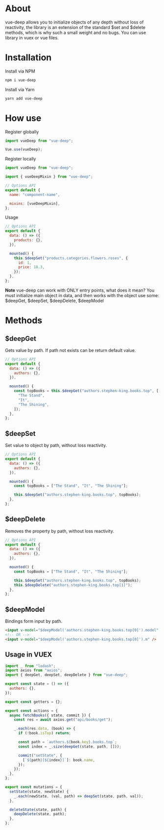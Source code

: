# About

vue-deep allows you to initialize objects of any depth without loss of reactivity, the library is an extension of the standard $set and $delete methods, which is why such a small weight and no bugs. You can use library in vuex or vue files.

# Installation

Install via NPM

```sh
npm i vue-deep
```

Install via Yarn

```sh
yarn add vue-deep
```

# How use

Register globally

```javascript
import vueDeep from "vue-deep";

Vue.use(vueDeep);
```

Register locally

```javascript
import vueDeep from "vue-deep";

import { vueDeepMixin } from "vue-deep";

// Options API
export default {
  name: "component-name",

  mixins: [vueDeepMixin],
};
```

Usage

```javascript
// Options API
export default {
  data: () => ({
    products: {},
  }),

  mounted() {
    this.$deepSet("products.categories.flowers.roses", {
      id: 1,
      price: 18.3,
    });
  },
};
```

**Note** vue-deep can work with ONLY entry points, what does it mean? You must initialize main object in data, and then works with the object use some: $deepGet, $deepSet, $deepDelete, $deepModel

# Methods

## $deepGet

Gets value by path. If path not exists can be return default value.

```javascript
// Options API
export default {
  data: () => ({
    authors: {},
  }),

  mounted() {
    const topBooks = this.$deepGet("authors.stephen-king.books.top", [
      "The Stand",
      "It",
      "The Shining",
    ]);
  },
};
```

## $deepSet

Set value to object by path, without loss reactivity.

```javascript
// Options API
export default {
  data: () => ({
    authors: {},
  }),

  mounted() {
    const topBooks = ["The Stand", "It", "The Shining"];

    this.$deepSet("authors.stephen-king.books.top", topBooks);
  },
};
```

## $deepDelete

Removes the property by path, without loss reactivity.

```javascript
// Options API
export default {
  data: () => ({
    authors: {},
  }),

  mounted() {
    const topBooks = ["The Stand", "It", "The Shining"];

    this.$deepSet("authors.stephen-king.books.top", topBooks);
    this.$deepDelete("authors.stephen-king.books.top[1]");
  },
};
```

## $deepModel

Bindings form input by path.

```html
<input v-model="$deepModel('authors.stephen-king.books.top[0]').model" />
<!-- OR -->
<input v-model="$deepModel('authors.stephen-king.books.top[0]').m" />
```

## Usage in VUEX

```javascript
import _ from "lodash";
import axios from "axios";
import { deepGet, deepSet, deepDelete } from "vue-deep";

export const state = () => ({
  authors: {},
});

export const getters = {};

export const actions = {
  async fetchBooks({ state, commit }) {
    const res = await axios.get("api/books/get");

    _.each(res.data, (book) => {
      if (!book.isTop) return;

      const path = `authors.${book.key}.books.top`;
      const index = _.size(deepGet(state, path, []));

      commit("setState", {
        [`${path}[${index}]`]: book.name,
      });
    });
  },
};

export const mutations = {
  setState(state, newState) {
    _.each(newState, (val, path) => deepSet(state, path, val));
  },

  deleteState(state, path) {
    deepDelete(state, path);
  },
};
```
